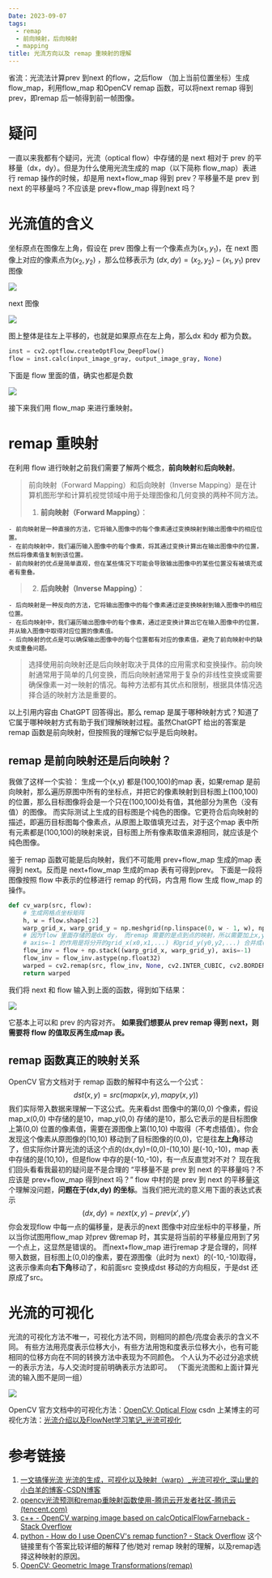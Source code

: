 ```yaml
---
Date: 2023-09-07
tags:
  - remap
  - 前向映射，后向映射
  - mapping
title: 光流方向以及 remap 重映射的理解
---
```

省流：光流法计算prev 到next 的flow，之后flow （加上当前位置坐标）生成flow_map，利用flow_map 和OpenCV remap 函数，可以将next remap 得到 prev，即remap 后一帧得到前一帧图像。
# 疑问
一直以来我都有个疑问，光流（optical flow）中存储的是 next 相对于 prev 的平移量（dx，dy）。但是为什么使用光流生成的 map（以下简称 flow_map）表进行 remap 操作的时候，却是用 next+flow_map 得到 prev？平移量不是 prev 到 next 的平移量吗？不应该是 prev+flow_map 得到next 吗？
# 光流值的含义
坐标原点在图像左上角，假设在 prev 图像上有一个像素点为$(x_1,y_1)$，在 next 图像上对应的像素点为$(x_2,y_2)$ ，那么位移表示为 $(dx,dy)=(x_2,y_2)-(x_1,y_1)$
prev 图像

![](https://codesimple-blog-images.oss-cn-hangzhou.aliyuncs.com/other/_image/input_image.jpg)

next 图像

![](https://codesimple-blog-images.oss-cn-hangzhou.aliyuncs.com/other/_image/shifted_image.jpg)

图上整体是往左上平移的，也就是如果原点在左上角，那么dx 和dy 都为负数。
```python
inst = cv2.optflow.createOptFlow_DeepFlow()
flow = inst.calc(input_image_gray, output_image_gray, None)
```
下面是 flow 里面的值，确实也都是负数

![](https://codesimple-blog-images.oss-cn-hangzhou.aliyuncs.com/other/_image/flow.png)

接下来我们用 flow_map 来进行重映射。
# remap 重映射
在利用 flow 进行映射之前我们需要了解两个概念，**前向映射**和**后向映射**。
>前向映射（Forward Mapping）和后向映射（Inverse Mapping）是在计算机图形学和计算机视觉领域中用于处理图像和几何变换的两种不同方法。
>1. **前向映射（Forward Mapping）**：
>
    - 前向映射是一种直接的方法，它将输入图像中的每个像素通过变换映射到输出图像中的相应位置。
    - 在前向映射中，我们遍历输入图像中的每个像素，将其通过变换计算出在输出图像中的位置，然后将像素值复制到该位置。
    - 前向映射的优点是简单直观，但在某些情况下可能会导致输出图像中的某些位置没有被填充或者有重叠。
>2. **后向映射（Inverse Mapping）**：
>
    - 后向映射是一种反向的方法，它将输出图像中的每个像素通过逆变换映射到输入图像中的相应位置。
    - 在后向映射中，我们遍历输出图像中的每个像素，通过逆变换计算出它在输入图像中的位置，并从输入图像中取得对应位置的像素值。
    - 后向映射的优点是可以确保输出图像中的每个位置都有对应的像素值，避免了前向映射中的缺失或重叠问题。
>
>选择使用前向映射还是后向映射取决于具体的应用需求和变换操作。前向映射通常用于简单的几何变换，而后向映射通常用于复杂的非线性变换或需要确保像素一对一映射的情况。每种方法都有其优点和限制，根据具体情况选择合适的映射方法是重要的。

以上引用内容由 ChatGPT 回答得出。那么 remap 是属于哪种映射方式？知道了它属于哪种映射方式有助于我们理解映射过程。虽然ChatGPT 给出的答案是 remap 函数是前向映射，但按照我的理解它似乎是后向映射。
## remap 是前向映射还是后向映射？
我做了这样一个实验：
生成一个(x,y) 都是(100,100)的map 表，如果remap 是前向映射，那么遍历原图中所有的坐标点，并把它的像素映射到目标图上(100,100) 的位置，那么目标图像将会是一个只在(100,100)处有值，其他部分为黑色（没有值）的图像。
而实际测试上生成的目标图是个纯色的图像。它更符合后向映射的描述，即遍历目标图每个像素点，从原图上取值填充过去，对于这个map 表中所有元素都是(100,100)的映射来说，目标图上所有像素取值来源相同，就应该是个纯色图像。

鉴于 remap 函数可能是后向映射，我们不可能用 prev+flow_map 生成的map 表得到 next。反而是 next+flow_map 生成的map 表有可得到prev。
下面是一段将图像按照 flow 中表示的位移进行 remap 的代码，内含用 flow 生成 flow_map 的操作。
```python
def cv_warp(src, flow):
    # 生成网格点坐标矩阵
    h, w = flow.shape[:2]
    warp_grid_x, warp_grid_y = np.meshgrid(np.linspace(0, w - 1, w), np.linspace(0, h - 1, h))
    # 因为flow 里面存储的是dx dy， 而remap 需要的是点到点的映射，所以需要加上x,y 坐标，也就是上面生成的网格点坐标矩阵
    # axis=-1 的作用是将分开的grid_x(x0,x1,...) 和grid_y(y0,y2,...) 合并成(x0,y0),(x1,y1),... 的形式
    flow_inv = flow + np.stack((warp_grid_x, warp_grid_y), axis=-1)
    flow_inv = flow_inv.astype(np.float32)
    warped = cv2.remap(src, flow_inv, None, cv2.INTER_CUBIC, cv2.BORDER_REPLICATE)
    return warped
```
我们将 next 和 flow 输入到上面的函数，得到如下结果：

![](https://codesimple-blog-images.oss-cn-hangzhou.aliyuncs.com/other/_image/shifted_warped.jpg)

它基本上可以和 prev 的内容对齐。
**如果我们想要从 prev remap 得到 next，则需要将 flow 的值取反再生成map 表。**
## remap 函数真正的映射关系
OpenCV 官方文档对于 remap 函数的解释中有这么一个公式：
$$dst(x,y)=src(mapx(x,y),mapy(x,y))$$
我们实际带入数据来理解一下这公式。先来看dst 图像中的第(0,0) 个像素，假设map_x(0,0) 中存储的是10，map_y(0,0) 存储的是10，那么它表示的是目标图像上第(0,0) 位置的像素值，需要在源图像上第(10,10) 中取得（不考虑插值）。你会发现这个像素从原图像的(10,10) 移动到了目标图像的(0,0)，它是往**左上角**移动了，但实际你计算光流的话这个点的(dx,dy)=(0,0)-(10,10) 是(-10,-10)，map 表中存储的是(10,10)，但是flow 中存的是(-10,-10)，有一点反直觉对不对？
现在我们回头看看我最初的疑问是不是合理的 “平移量不是 prev 到 next 的平移量吗？不应该是 prev+flow_map 得到next 吗？” flow 中村的是 prev 到 next 的平移量这个理解没问题，**问题在于(dx,dy) 的坐标**。当我们把光流的意义用下面的表达式表示$$(dx,dy) = next(x,y)-prev(x',y')$$你会发现flow 中每一点的偏移量，是表示的next 图像中对应坐标中的平移量，所以当你试图用flow_map 对prev 做remap 时，其实是将当前的平移量应用到了另一个点上，这显然是错误的。 而next+flow_map 进行remap 才是合理的，同样带入数据，目标图上(0,0)的像素，要在源图像（此时为 next）的(-10,-10)取得，这表示像素向**右下角**移动了，和前面src 变换成dst 移动的方向相反，于是dst 还原成了src。
# 光流的可视化
光流的可视化方法不唯一，可视化方法不同，则相同的颜色/亮度会表示的含义不同。
有些方法用亮度表示位移大小，有些方法用饱和度表示位移大小，也有可能相同的位移方向在不同的转换方法中表现为不同颜色。
个人认为不必过分追求统一的表示方法，与人交流时提前明确表示方法即可。
（下面光流图和上面计算光流的输入图不是同一组）

![](https://codesimple-blog-images.oss-cn-hangzhou.aliyuncs.com/other/_image/flow_vis_cmp.jpg)

OpenCV 官方文档中的可视化方法：[OpenCV: Optical Flow](https://docs.opencv.org/4.8.0/d4/dee/tutorial_optical_flow.html)
csdn 上某博主的可视化方法：[光流介绍以及FlowNet学习笔记_光流可视化](https://blog.csdn.net/u013010889/article/details/71189271)
# 参考链接
1. [一文搞懂光流 光流的生成，可视化以及映射（warp）_光流可视化_深山里的小白羊的博客-CSDN博客](https://blog.csdn.net/qq_33757398/article/details/106332814)
2. [opencv光流预测和remap重映射函数使用-腾讯云开发者社区-腾讯云 (tencent.com)](https://cloud.tencent.com/developer/article/1831477)
3. [c++ - OpenCV warping image based on calcOpticalFlowFarneback - Stack Overflow](https://stackoverflow.com/questions/17459584/opencv-warping-image-based-on-calcopticalflowfarneback)
4. [python - How do I use OpenCV's remap function? - Stack Overflow](https://stackoverflow.com/questions/46520123/how-do-i-use-opencvs-remap-function)
   这个链接里有个答案比较详细的解释了他/她对 remap 映射的理解，以及remap选择这种映射的原因。
5. [OpenCV: Geometric Image Transformations(remap)](https://docs.opencv.org/4.4.0/da/d54/group__imgproc__transform.html#gab75ef31ce5cdfb5c44b6da5f3b908ea4)